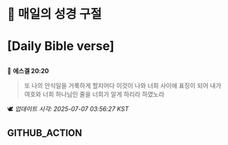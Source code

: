 # 🙏 매일의 성경 구절
# [Daily Bible verse]
##
<!-- START_BIBLE_VERSE -->
📖 **에스겔 20:20**
> 또 나의 안식일을 거룩하게 할지어다 이것이 나와 너희 사이에 표징이 되어 내가 여호와 너희 하나님인 줄을 너희가 알게 하리라 하였노라

🕊️ _업데이트 시각: 2025-07-07 03:56:27 KST_
  <!-- END_BIBLE_VERSE -->
## GITHUB_ACTION
